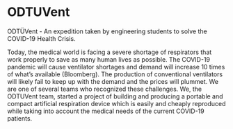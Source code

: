 # ODTUVent

ODTÜVent - An expedition taken by engineering students to solve the COVID-19 Health Crisis.

Today, the medical world is facing a severe shortage of respirators that work properly to save as many human lives as possible. The COVID-19 pandemic will cause ventilator shortages and demand will increase 10 times of what’s available (Bloomberg). The production of conventional ventilators will likely fail to keep up with the demand and the prices will plummet. We are one of several teams who recognized these challenges. We, the ODTUVent team, started a project of building and producing a portable and compact artificial respiration device which is easily and cheaply reproduced while taking into account the medical needs of the current COVID-19 patients.
